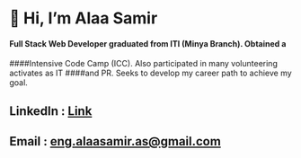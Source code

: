 # 👋 Hi, I’m Alaa Samir

#### Full Stack Web Developer graduated from ITI (Minya Branch). Obtained a
####Intensive Code Camp (ICC). Also participated in many volunteering activates as IT
####and PR. Seeks to develop my career path to achieve my goal.

## LinkedIn : [Link](https://www.linkedin.com/in/as-alaasamir/)
## Email : eng.alaasamir.as@gmail.com

<!---
AlaaSamir-as/AlaaSamir-as is a ✨ special ✨ repository because its `README.md` (this file) appears on your GitHub profile.
You can click the Preview link to take a look at your changes.
--->

